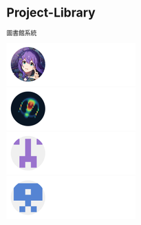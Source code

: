 # Project-Library

圖書館系統
<!--[組員](https://github.com/NFU-Database-Group/.github/tree/main/profile) -->
<p>
    <a href="https://github.com/LTurret">
        <img src="./components/LT.svg" width="300" height="100" alt="Made with SVG">
    </a>
    <a href="https://github.com/kiol1812">
        <img src="./components/kiol.svg" width="300" height="100" alt="Made with SVG">
    </a>
    <a href="https://github.com/Wang-You-Hong">
        <img src="./components/Wang_You_Hong.svg" width="300" height="100" alt="Made with SVG">
    </a>
    <a href="https://github.com/Daniel-TW-0">
        <img src="./components/Daniel_TW_0.svg" width="300" height="100" alt="Made with SVG">
    </a>
</p>
